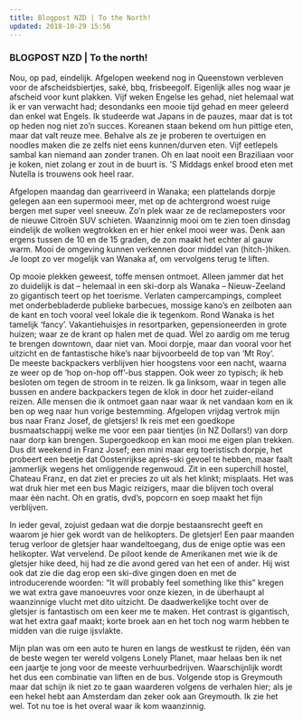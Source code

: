 ```yaml
---
title: Blogpost NZD | To the North!
updated: 2018-10-29 15:56
---
```


### BLOGPOST NZD | To the north!

Nou, op pad, eindelijk. Afgelopen weekend nog in Queenstown verbleven voor de afscheidsbiertjes, saké, bbq, frisbeegolf. Eigenlijk alles nog waar je afscheid voor kunt plakken. Vijf weken Engelse les gehad, niet helemaal wat ik er van verwacht had; desondanks een mooie tijd gehad en meer geleerd dan enkel wat Engels. Ik studeerde wat Japans in de pauzes, maar dat is tot op heden nog niet zo’n succes.  Koreanen staan bekend om hun pittige eten, maar dat valt reuze mee. Behalve als ze je proberen te overtuigen en noodles maken die ze zelfs niet eens kunnen/durven eten. Vijf eetlepels sambal kan niemand aan zonder tranen. Oh en laat nooit een Braziliaan voor je koken, niet zolang er zout in de buurt is. ’S Middags enkel brood eten met Nutella is trouwens ook heel raar. 
 
Afgelopen maandag dan gearriveerd in Wanaka; een plattelands dorpje gelegen aan een supermooi  meer, met op de achtergrond woest ruige bergen met super veel sneeuw. Zo’n plek waar ze de reclameposters voor de nieuwe Citroën SUV schieten. Waanzinnig mooi om te zien toen dinsdag eindelijk de wolken wegtrokken en er hier enkel mooi weer was. Denk aan ergens tussen de 10 en de 15 graden, de zon maakt het echter al gauw warm. Mooi de omgeving kunnen verkennen door middel van (hitch-)hiken. Je loopt zo ver mogelijk van Wanaka af, om vervolgens terug te liften. 

Op mooie plekken geweest, toffe mensen ontmoet. Alleen jammer dat het zo duidelijk is dat – helemaal in een ski-dorp als Wanaka – Nieuw-Zeeland zo gigantisch teert op het toerisme. Verlaten campercampings, compleet met onderbebladerde publieke barbecues,  mossige kano’s en zeilboten aan de kant en toch vooral veel lokale die ik tegenkom. Rond Wanaka is het tamelijk ‘fancy’. Vakantiehuisjes in resortparken, gepensioneerden in grote huizen; waar ze de krant op halen met de quad. Wel zo aardig om me terug te brengen downtown, daar niet van. Mooi dorpje, maar dan vooral voor het uitzicht en de fantastische hike’s naar bijvoorbeeld de top van ‘Mt Roy’.  
De meeste backpackers verblijven hier hoogstens voor een nacht, waarna ze weer op de ‘hop on-hop off’-bus stappen. Ook weer zo typisch; ik heb besloten om tegen de stroom in te reizen. Ik ga linksom, waar in tegen alle bussen en andere backpackers tegen de klok in door het zuider-eiland reizen. Alle mensen die ik ontmoet gaan naar waar ik net vandaan kom en ik ben op weg naar hun vorige bestemming. 
Afgelopen vrijdag vertrok mijn bus naar Franz Josef, de gletsjers! Ik reis met een goedkope busmaatschappij welke me voor een paar tientjes (in NZ Dollars!) van dorp naar dorp kan brengen. Supergoedkoop en kan mooi me eigen plan trekken. Dus dit weekend in Franz Josef; een mini maar erg toeristisch dorpje, het probeert een beetje dat Oostenrijkse après-ski gevoel te hebben, maar faalt jammerlijk wegens het omliggende regenwoud. Zit in een superchill hostel, Chateau Franz, en dat ziet er precies zo uit als het klinkt; misplaats. Het was wat druk hier met een bus Magic reizigers, maar die blijven toch overal maar één nacht. Oh en gratis, dvd’s, popcorn en soep maakt het fijn verblijven.

In ieder geval, zojuist gedaan wat die dorpje bestaansrecht geeft en waarom je hier gek wordt van de helikopters.  De gletsjer! Een paar maanden terug verloor de gletsjer haar wandeltoegang, dus de enige optie was een helikopter.  Wat vervelend. De piloot kende de Amerikanen met wie ik de gletsjer hike deed, hij had ze die avond gered van het een of ander. Hij wist ook dat zie die dag erop een ski-dive gingen doen en met de introducerende woorden: “It will probably feel something like this” kregen we wat extra gave manoeuvres voor onze kiezen, in de überhaupt al waanzinnige vlucht met dito uitzicht. De daadwerkelijke tocht over de gletsjer is fantastisch om een keer me te maken. Het contrast is gigantisch, wat het extra gaaf maakt; korte broek aan en het toch nog warm hebben te midden van  die ruige ijsvlakte.

Mijn plan was om een auto te huren en langs de westkust te rijden, één van de beste wegen ter wereld volgens Lonely Planet, maar helaas ben ik net een jaartje te jong voor de meeste verhuurbedrijven. Waarschijnlijk wordt het dus een combinatie van liften en de bus. Volgende stop is Greymouth maar dat schijn ik niet zo te gaan waarderen volgens de verhalen hier; als je een hekel hebt aan Amsterdam dan zeker ook aan Greymouth. Ik zie het wel. Tot nu toe is het overal waar ik kom waanzinnig. 

<div class="divider"></div>
